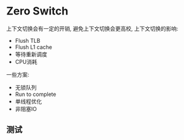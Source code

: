 # Zero Switch

上下文切换会有一定的开销, 避免上下文切换会更高校, 上下文切换的影响:

+ Flush TLB
+ Flush L1 cache
+ 等待重新调度
+ CPU消耗

一些方案:

+ 无锁队列
+ Run to complete
+ 单线程优化
+ 非阻塞IO

## 测试